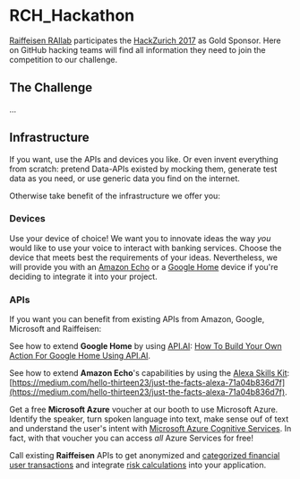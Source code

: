 # RCH_Hackathon
[Raiffeisen RAIlab](https://www.raiffeisen.ch/winkeln/de/ueber-uns/organisation/rai-lab.html) participates the [HackZurich 2017]() as Gold Sponsor. Here on GitHub hacking teams will find all information they need to join the competition to our challenge.


## The Challenge
...


## Infrastructure
If you want, use the APIs and devices you like. Or even invent everything from scratch: pretend Data-APIs existed by mocking them, generate test data as you need, or use generic data you find on the internet.

Otherwise take benefit of the infrastructure we offer you:

### Devices
Use your device of choice! We want you to innovate ideas the way _you_ would like to use your voice to interact with banking services. Choose the device that meets best the requirements of your ideas. Nevertheless, we will provide you with an [Amazon Echo](https://developer.amazon.com/alexa) or a [Google Home](http://home.google.com/) device if you're deciding to integrate it into your project.



### APIs
If you want you can benefit from existing APIs from Amazon, Google, Microsoft and Raiffeisen:

See how to extend **Google Home** by using [API.AI](https://api.ai/): [How To Build Your Own Action For Google Home Using API.AI](https://www.smashingmagazine.com/2017/05/build-action-google-home-api-ai/).

See how to extend **Amazon Echo**'s capabilities by using the [Alexa Skills Kit](https://developer.amazon.com/alexa-skills-kit): [https://medium.com/hello-thirteen23/just-the-facts-alexa-71a04b836d7f](https://medium.com/hello-thirteen23/just-the-facts-alexa-71a04b836d7f).

Get a free **Microsoft Azure** voucher at our booth to use Microsoft Azure. Identify the speaker, turn spoken language into text, make sense ouf of text and understand the user's intent with [Microsoft Azure Cognitive Services](https://azure.microsoft.com/en-us/services/cognitive-services/). In fact, with that voucher you can access _all_ Azure Services for free!

Call existing **Raiffeisen** APIs to get anonymized and [categorized financial user transactions](TODO) and integrate [risk calculations](https://github.com/riticulus/RCH_Hackathon/blob/master/swagger%20hyporechner.json) into your application.

